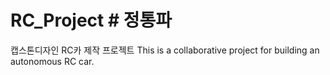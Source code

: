 # RC_Project # 정통파 
캡스톤디자인 RC카 제작 프로젝트 
This is a collaborative project for building an autonomous RC car.
